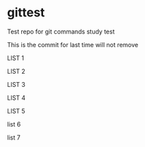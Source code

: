 # gittest
Test repo for git commands study test

This is the commit for last time will not remove


LIST 1

LIST 2

LIST 3

LIST 4

LIST 5

list 6

list 7